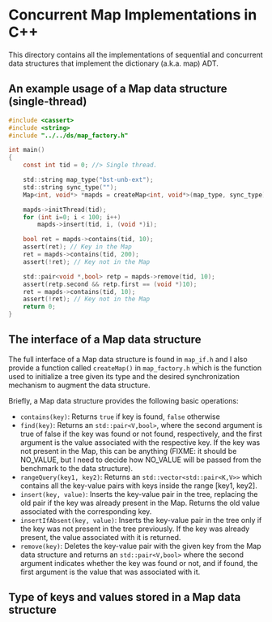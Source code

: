 # Concurrent Map Implementations in C++

This directory contains all the implementations of sequential and concurrent
data structures that implement the dictionary (a.k.a. map) ADT.

## An example usage of a Map data structure (single-thread)

```C
#include <cassert>
#include <string>
#include "../../ds/map_factory.h"

int main()
{
	const int tid = 0; //> Single thread.

	std::string map_type("bst-unb-ext");
	std::string sync_type("");
	Map<int, void*> *mapds = createMap<int, void*>(map_type, sync_type);

	mapds->initThread(tid);
	for (int i=0; i < 100; i++)
		mapds->insert(tid, i, (void *)i);

	bool ret = mapds->contains(tid, 10);
	assert(ret); // Key in the Map
	ret = mapds->contains(tid, 200);
	assert(!ret); // Key not in the Map

	std::pair<void *,bool> retp = mapds->remove(tid, 10);
	assert(retp.second && retp.first == (void *)10);
	ret = mapds->contains(tid, 10);
	assert(!ret); // Key not in the Map
	return 0;
}
```

## The interface of a Map data structure

The full interface of a Map data structure is found in `map_if.h` and I also
provide a function called `createMap()` in `map_factory.h` which is the
function used to initialize a tree given its type and the desired
synchronization mechanism to augment the data structure.

Briefly, a Map data structure provides the following basic operations:
* `contains(key)`: Returns `true` if key is found, `false` otherwise
* `find(key)`: Returns an `std::pair<V,bool>`, where the second argument is true of false if
  the key was found or not found, respectively, and the first argument is the
  value associated with the respective key. If the key was not present in the
  Map, this can be anything (FIXME: it should be NO_VALUE, but I need to decide
  how NO_VALUE will be passed from the benchmark to the data structure).
* `rangeQuery(key1, key2)`: Returns an `std::vector<std::pair<K,V>>` which contains all the key-value
  pairs with keys inside the range [key1, key2].
* `insert(key, value)`: Inserts the key-value pair in the tree, replacing the old pair if the key was
  already present in the Map. Returns the old value associated with the corresponding key.
* `insertIfAbsent(key, value)`: Inserts the key-value pair in the tree only if the key was not present in
  the tree previously. If the key was already present, the value associated with it is returned.
* `remove(key)`: Deletes the key-value pair with the given key from the Map data structure
  and returns an `std::pair<V,bool>` where the second argument indicates whether
  the key was found or not, and if found, the first argument is the value that
  was associated with it.


## Type of keys and values stored in a Map data structure
